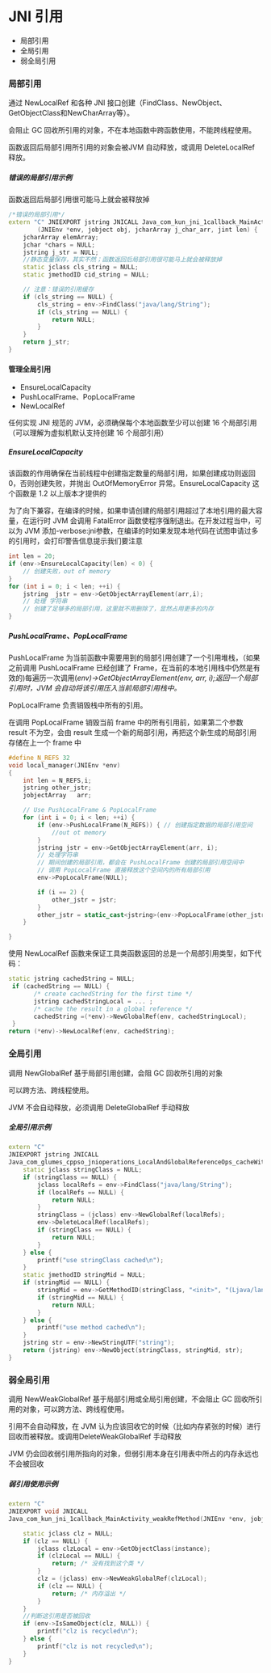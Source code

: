 # JNI 引用

- 局部引用
- 全局引用
- 弱全局引用

### 局部引用

通过 NewLocalRef 和各种 JNI 接口创建（FindClass、NewObject、GetObjectClass和NewCharArray等）。

会阻止 GC 回收所引用的对象，不在本地函数中跨函数使用，不能跨线程使用。

函数返回后局部引用所引用的对象会被JVM 自动释放，或调用 DeleteLocalRef 释放。

##### 错误的局部引用示例

函数返回后局部引用很可能马上就会被释放掉

```c++
/*错误的局部引用*/
extern "C" JNIEXPORT jstring JNICALL Java_com_kun_jni_1callback_MainActivity_newString
        (JNIEnv *env, jobject obj, jcharArray j_char_arr, jint len) {
    jcharArray elemArray;
    jchar *chars = NULL;
    jstring j_str = NULL;
    //静态变量保存，其实不然；函数返回后局部引用很可能马上就会被释放掉
    static jclass cls_string = NULL;
    static jmethodID cid_string = NULL;

    // 注意：错误的引用缓存
    if (cls_string == NULL) {
        cls_string = env->FindClass("java/lang/String");
        if (cls_string == NULL) {
            return NULL;
        }
    }
    return j_str;
}
```



#### 管理全局引用

- EnsureLocalCapacity
- PushLocalFrame、PopLocalFrame
- NewLocalRef

任何实现 JNI 规范的 JVM，必须确保每个本地函数至少可以创建 16 个局部引用（可以理解为虚拟机默认支持创建 16 个局部引用）

##### EnsureLocalCapacity

该函数的作用确保在当前线程中创建指定数量的局部引用，如果创建成功则返回 0，否则创建失败，并抛出 OutOfMemoryError 异常。EnsureLocalCapacity 这个函数是 1.2 以上版本才提供的

为了向下兼容，在编译的时候，如果申请创建的局部引用超过了本地引用的最大容量，在运行时 JVM 会调用 FatalError 函数使程序强制退出。在开发过程当中，可以为 JVM 添加-verbose:jni参数，在编译的时如果发现本地代码在试图申请过多的引用时，会打印警告信息提示我们要注意

```c++
int len = 20;
if (env->EnsureLocalCapacity(len) < 0) {
	// 创建失败，out of memory
}
for (int i = 0; i < len; ++i) {
	jstring  jstr = env->GetObjectArrayElement(arr,i);
	// 处理 字符串
	// 创建了足够多的局部引用，这里就不用删除了，显然占用更多的内存
}
```



#####  PushLocalFrame、PopLocalFrame

PushLocalFrame 为当前函数中需要用到的局部引用创建了一个引用堆栈，（如果之前调用 PushLocalFrame 已经创建了 Frame，在当前的本地引用栈中仍然是有效的)每遍历一次调用(*env)->GetObjectArrayElement(env, arr, i);返回一个局部引用时，JVM 会自动将该引用压入当前局部引用栈中。*              

PopLocalFrame 负责销毁栈中所有的引用。

在调用 PopLocalFrame 销毁当前 frame 中的所有引用前，如果第二个参数 result 不为空，会由 result 生成一个新的局部引用，再把这个新生成的局部引用存储在上一个 frame 中

```c++
#define N_REFS 32
void local_manager(JNIEnv *env)
{
    int len = N_REFS,i;
    jstring other_jstr;
    jobjectArray   arr;

    // Use PushLocalFrame & PopLocalFrame
    for (int i = 0; i < len; ++i) {
        if (env->PushLocalFrame(N_REFS)) { // 创建指定数据的局部引用空间
            //out ot memory
        }
        jstring jstr = env->GetObjectArrayElement(arr, i);
        // 处理字符串
        // 期间创建的局部引用，都会在 PushLocalFrame 创建的局部引用空间中
        // 调用 PopLocalFrame 直接释放这个空间内的所有局部引用
        env->PopLocalFrame(NULL);

        if (i == 2) {
            other_jstr = jstr;
        }
        other_jstr = static_cast<jstring>(env->PopLocalFrame(other_jstr));  // 销毁局部引用栈前返回指定的引用
    }

}
```

使用 NewLocalRef 函数来保证工具类函数返回的总是一个局部引用类型，如下代码：

```c++
static jstring cachedString = NULL;
 if (cachedString == NULL) {
       /* create cachedString for the first time */
       jstring cachedStringLocal = ... ;
       /* cache the result in a global reference */
       cachedString =(*env)->NewGlobalRef(env, cachedStringLocal);
 }
return (*env)->NewLocalRef(env, cachedString);
```



### 全局引用

调用 NewGlobalRef 基于局部引用创建，会阻 GC 回收所引用的对象

可以跨方法、跨线程使用。

JVM 不会自动释放，必须调用 DeleteGlobalRef 手动释放

##### 全局引用示例

```c++
extern "C"
JNIEXPORT jstring JNICALL
Java_com_glumes_cppso_jnioperations_LocalAndGlobalReferenceOps_cacheWithGlobalReference(JNIEnv *env, jobject instance) {
    static jclass stringClass = NULL;
    if (stringClass == NULL) {
        jclass localRefs = env->FindClass("java/lang/String");
        if (localRefs == NULL) {
            return NULL;
        }
        stringClass = (jclass) env->NewGlobalRef(localRefs);
        env->DeleteLocalRef(localRefs);
        if (stringClass == NULL) {
            return NULL;
        }
    } else {
        printf("use stringClass cached\n");
    }
    static jmethodID stringMid = NULL;
    if (stringMid == NULL) {
        stringMid = env->GetMethodID(stringClass, "<init>", "(Ljava/lang/String;)V");
        if (stringMid == NULL) {
            return NULL;
        }
    } else {
        printf("use method cached\n");
    }
    jstring str = env->NewStringUTF("string");
    return (jstring) env->NewObject(stringClass, stringMid, str);
}
```



### 弱全局引用

 调用 NewWeakGlobalRef 基于局部引用或全局引用创建，不会阻止 GC 回收所引用的对象，可以跨方法、跨线程使用。

引用不会自动释放，在 JVM 认为应该回收它的时候（比如内存紧张的时候）进行回收而被释放。或调用DeleteWeakGlobalRef 手动释放

JVM 仍会回收弱引用所指向的对象，但弱引用本身在引用表中所占的内存永远也不会被回收

##### 弱引用使用示例

```c++
extern "C"
JNIEXPORT void JNICALL
Java_com_kun_jni_1callback_MainActivity_weakRefMethod(JNIEnv *env, jobject instance) {

    static jclass clz = NULL;
    if (clz == NULL) {
        jclass clzLocal = env->GetObjectClass(instance);
        if (clzLocal == NULL) {
            return; /* 没有找到这个类 */
        }
        clz = (jclass) env->NewWeakGlobalRef(clzLocal);
        if (clz == NULL) {
            return; /* 内存溢出 */
        }
    }
    //判断这引用是否被回收
    if (env->IsSameObject(clz, NULL)) {
        printf("clz is recycled\n");
    } else {
        printf("clz is not recycled\n");
    }
}
```

